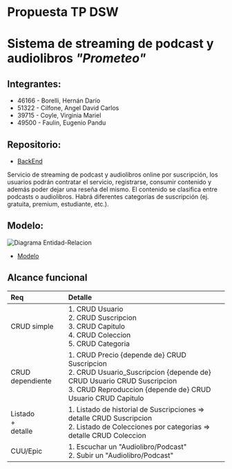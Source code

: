 # Propuesta TP DSW

# Sistema de streaming de podcast y audiolibros *"Prometeo"*

## **Integrantes:**  

- 46166 - Borelli, Hernán Darío
- 51322 - Cilfone, Angel David Carlos
- 39715 - Coyle, Virginia Mariel
- 49500 - Faulin, Eugenio Pandu

## **Repositorio:**
- [BackEnd](https://github.com/efaulin/tp-prometeo-back.git)

Servicio de streaming de podcast y audiolibros online por suscripción, los usuarios podrán contratar el servicio, registrarse, consumir contenido y además poder dejar una reseña del mismo. El contenido se clasifica entre podcasts o audiolibros. Habrá diferentes categorías de suscripción (ej. gratuita, premium, estudiante, etc.). 

## **Modelo:**
![Diagrama Entidad-Relacion](https://github.com/hdborelli/TP_DSW_CBFN/blob/main/Assets/Modelo%20de%20base%20de%20datos.drawio.png)

- [Modelo](https://drive.google.com/file/d/11ACZJqwl76ydJ1UTIr_Lcnx58QASBCiV/view?usp=drive_link)

## Alcance funcional
|Req|Detalle|
|:-|:-|
|CRUD simple|1. CRUD Usuario<br>2. CRUD Suscripcion<br>3. CRUD Capitulo<br>4. CRUD Coleccion<br>5. CRUD Categoria|
|CRUD dependiente|1. CRUD Precio {depende de} CRUD Suscripcion<br>2. CRUD Usuario_Suscripcion {depende de} CRUD Usuario CRUD Suscripcion <br>3. CRUD Reproduccion {depende de} CRUD Usuario CRUD Capitulo|
|Listado<br>+<br>detalle| 1. Listado de historial de Suscripciones => detalle CRUD Suscripcion<br> 2. Listado de Colecciones por categorias => detalle CRUD Coleccion|
|CUU/Epic|1. Escuchar un "Audiolibro/Podcast"<br>2. Subir un "Audiolibro/Podcast"<br>|
